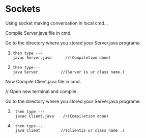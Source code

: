# Sockets
Using socket making conversation in local cmd...

Compile Server.java file in cmd.

  Go to the directory where you stored your Server.java programe.
  
    
 1)     then type ---
        javac Server.java      //(Compiletion done) 
      
 2)     then type---
        java Server          //(Server is ur class name.)
        
        
        
       
        
 Now Compile Client.java file in cmd.
 
 // Open new terminal and compile .
 
   Go to the directory where you stored your Server.java programe.
    
 3)      then type ---
         javac Client.java    //(Compiletion done)
       
       
  4)      then type---
          java Client         //(Clientis ur class name .)
       
       
       
